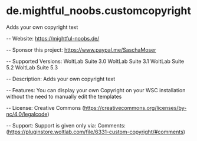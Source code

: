 # de.mightful_noobs.customcopyright
Adds your own copyright text

--
Website:
https://mightful-noobs.de/

--
Sponsor this project:
https://www.paypal.me/SaschaMoser

--
Supported Versions:
WoltLab Suite 3.0
WoltLab Suite 3.1
WoltLab Suite 5.2
WoltLab Suite 5.3

--
Description:
Adds your own copyright text

--
Features:
You can display your own Copyright on your WSC installation without the need to manually edit the templates

--
License:
Creative Commons <by-nc> (https://creativecommons.org/licenses/by-nc/4.0/legalcode)

--
Support:
Support is given only via:
Comments: (https://pluginstore.woltlab.com/file/6331-custom-copyright/#comments)
